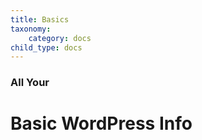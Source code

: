 ```yaml
---
title: Basics
taxonomy:
    category: docs
child_type: docs
---
```


### All Your

# Basic WordPress Info
